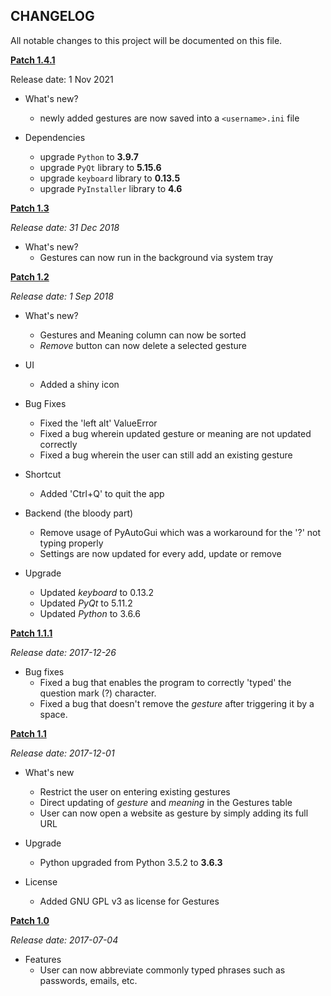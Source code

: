 CHANGELOG
---------
All notable changes to this project will be documented on this file.

<ins>**Patch 1.4.1**</ins>

Release date: 1 Nov 2021

* What's new?
  * newly added gestures are now saved into a `<username>.ini` file

* Dependencies 
  * upgrade `Python` to **3.9.7**
  * upgrade `PyQt` library to **5.15.6**
  * upgrade `keyboard` library to **0.13.5**
  * upgrade `PyInstaller` library to **4.6**

<ins>**Patch 1.3**</ins>

_Release date: 31 Dec 2018_

* What's new?
    * Gestures can now run in the background via system tray 


<ins>**Patch 1.2**</ins>

_Release date: 1 Sep 2018_

* What's new?
    * Gestures and Meaning column can now be sorted
    * _Remove_ button can now delete a selected gesture 

* UI
    * Added a shiny icon

* Bug Fixes
    * Fixed the 'left alt' ValueError 
    * Fixed a bug wherein updated gesture or meaning are not updated correctly
    * Fixed a bug wherein the user can still add an existing gesture

* Shortcut
    * Added 'Ctrl+Q' to quit the app

* Backend (the bloody part)
    * Remove usage of PyAutoGui which was a workaround for the '?' not typing properly
    * Settings are now updated for every add, update or remove  

* Upgrade
    * Updated _keyboard_ to 0.13.2
    * Updated _PyQt_ to 5.11.2
    * Updated _Python_ to 3.6.6


<ins>**Patch 1.1.1**</ins>

_Release date: 2017-12-26_

* Bug fixes
    * Fixed a bug that enables the program to correctly 'typed' the question mark (?) character.
    * Fixed a bug that doesn't remove the _gesture_ after triggering it by a space.


<ins>**Patch 1.1**</ins>

_Release date: 2017-12-01_

* What's new
    * Restrict the user on entering existing gestures
    * Direct updating of _gesture_ and _meaning_ in the Gestures table
    * User can now open a website as gesture by simply adding its full URL 

* Upgrade
    * Python upgraded from Python 3.5.2 to **3.6.3**

* License
    * Added GNU GPL v3 as license for Gestures


<ins>**Patch 1.0**</ins>

_Release date: 2017-07-04_

* Features
    * User can now abbreviate commonly typed phrases such as passwords, emails, etc.
